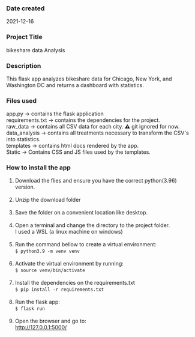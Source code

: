 ### Date created
2021-12-16

### Project Title
bikeshare data Analysis

### Description
This flask app analyzes bikeshare data for Chicago, New York, and Washington DC and returns a dashboard with statistics.

### Files used
app.py -> contains the flask application<br>
requirements.txt -> contains the dependencies for the project.<br>
raw_data -> contains all CSV data for each city. ⚠️ git ignored for now.<br>
data_analysis -> contains all treatments necessary to transform the CSV's into statistics.<br>
templates -> contains html docs rendered by the app.<br>
Static -> Contains CSS and JS files used by the templates.<br>


### How to install the app
<ol>
    <li>Download the flies and ensure you have the correct python(3.96) version.</li><br>
    <li>Unzip the download folder</li><br>
    <li>Save the folder on a convenient location like desktop.</li><br>
    <li>Open a terminal and change the directory to the project folder.<br>I used a WSL (a linux machine on windows)</li><br>
    <li>Run the command bellow to create a virtual environment:<br><code>$ python3.9 -m venv venv</code></li><br>
    <li>Activate the virtual environment by running:<br><code>$ source venv/bin/activate</code></li><br>
    <li>Install the dependencies on the requirements.txt<br><code>$ pip install -r requirements.txt</code></li><br>
    <li>Run the flask app:<br><code>$ flask run</code></li><br>
    <li>Open the browser and go to:<br><a href="bikeshare data analysis">http://127.0.0.1:5000/</a></li><br>
</ol>